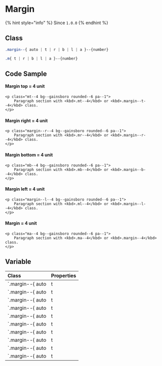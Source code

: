 # Margin

{% hint style="info" %}
Since `1.0.0`
{% endhint %}

## Class

```css
.margin--{ auto | t | r | b | l | a }--{number}
```

```css
.m{ t | r | b | l | a }--{number}
```

## Code Sample

#### Margin top = 4 unit

```markup
<p class="mt--4 bg--gainsboro rounded--6 pa--1">
    Paragraph section with <kbd>.mt--4</kbd> or <kbd>.margin--t--4</kbd> class.
</p>
```

#### Margin right = 4 unit

```markup
<p class="margin--r--4 bg--gainsboro rounded--6 pa--1">
    Paragraph section with <kbd>.mr--4</kbd> or <kbd>.margin--r--4</kbd> class.
</p>
```

#### Margin bottom = 4 unit

```markup
<p class="mb--4 bg--gainsboro rounded--6 pa--1">
    Paragraph section with <kbd>.mb--4</kbd> or <kbd>.margin--b--4</kbd> class.
</p>
```

#### Margin left = 4 unit

```markup
<p class="margin--l--4 bg--gainsboro rounded--6 pa--1">
    Paragraph section with <kbd>.ml--4</kbd> or <kbd>.margin--l--4</kbd> class.
</p>
```

#### Margin = 4 unit

```markup
<p class="ma--4 bg--gainsboro rounded--6 pa--1">
    Paragraph section with <kbd>.ma--4</kbd> or <kbd>.margin--4</kbd> class.
</p>
```

## Variable

| Class | Properties |
| :--- | :--- |
| `.margin--{ auto | t | r | b | l | a }--1` | `margin: 1rem` |
| `.margin--{ auto | t | r | b | l | a }--2` | `margin: 2rem` |
| `.margin--{ auto | t | r | b | l | a }--3` | `margin: 3rem` |
| `.margin--{ auto | t | r | b | l | a }--4` | `margin: 4rem` |
| `.margin--{ auto | t | r | b | l | a }--5` | `margin: 5rem` |
| `.margin--{ auto | t | r | b | l | a }--6` | `margin: 6rem` |
| `.margin--{ auto | t | r | b | l | a }--7` | `margin: 7rem` |
| `.margin--{ auto | t | r | b | l | a }--8` | `margin: 8rem` |
| `.margin--{ auto | t | r | b | l | a }--9` | `margin: 9rem` |
| `.margin--{ auto | t | r | b | l | a }--10` | `margin: 10rem` |

